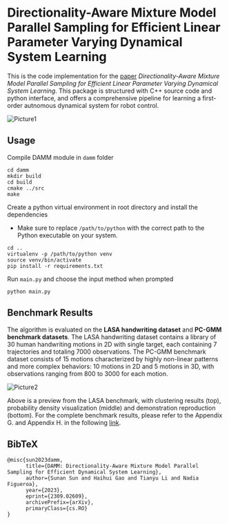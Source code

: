 # Directionality-Aware Mixture Model Parallel Sampling for Efficient Linear Parameter Varying Dynamical System Learning


This is the code implementation for the [paper](https://arxiv.org/abs/2309.02609) *Directionality-Aware Mixture Model Parallel Sampling for Efficient Linear Parameter Varying Dynamical System Learning*. This package is structured with C++ source code and python interface, and offers a comprehensive pipeline for learning a first-order autnomous dynamical system for robot control. 



![Picture1](https://github.com/SunannnSun/damm_lpvds/assets/97807687/5a72467b-c771-4e8a-a0e0-7828efa59952)




## Usage

Compile DAMM module in ``damm`` folder
```
cd damm
mkdir build
cd build
cmake ../src
make
```




Create a python virtual environment in root directory and install the dependencies
- Make sure to replace `/path/to/python` with the correct path to the Python executable on your system. 

```
cd ..
virtualenv -p /path/to/python venv
source venv/bin/activate
pip install -r requirements.txt
```

Run ```main.py``` and choose the input method when prompted

```
python main.py
```

Benchmark Results
---
The algorithm is evaluated on the **LASA handwriting dataset** and **PC-GMM benchmark datasets**. The LASA handwriting dataset contains a library of 30 human handwriting motions in 2D with single target, each containing 7 trajectories and totaling 7000 observations. The PC-GMM benchmark dataset consists of 15 motions characterized by highly non-linear patterns and more complex behaviors: 10 motions in 2D and 5 motions in 3D, with observations ranging from 800 to 3000 for each motion.


![Picture2](https://github.com/damm-2023/damm/assets/97807687/32a18fcd-f962-46b7-96a3-0e4d66f016be)


Above is a preview from the LASA benchmark, with clustering results (top), probability density visualization (middle) and demonstration reproduction (bottom). For the complete benchmark results, please refer to the Appendix G. and Appendix H. in the following [link](https://arxiv.org/pdf/2309.02609.pdf).


BibTeX
---
```
@misc{sun2023damm,
      title={DAMM: Directionality-Aware Mixture Model Parallel Sampling for Efficient Dynamical System Learning}, 
      author={Sunan Sun and Haihui Gao and Tianyu Li and Nadia Figueroa},
      year={2023},
      eprint={2309.02609},
      archivePrefix={arXiv},
      primaryClass={cs.RO}
}
```
